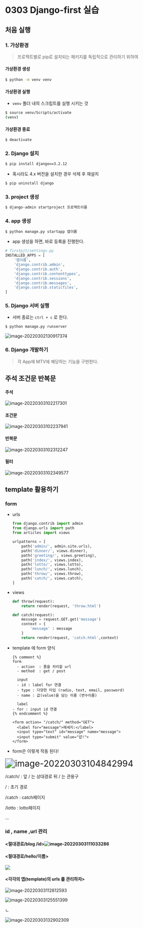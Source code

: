 # 0303 Django-first 실습

## 처음 실행

### 1. 가상환경

> 프로젝트별로 pip로 설치되는 패키지를 독립적으로 관리하기 위하여 

#### 가상환경 생성

```bash
$ python -m venv venv
```

#### 가상환경 실행

* `venv` 폴더 내의 스크립트를 실행 시키는 것

```bash
$ source venv/Scripts/activate
(venv)
```

#### 가상환경 종료

```bash
$ deactivate
```

### 2. Django 설치

```bash
$ pip install django==3.2.12
```

* 혹시라도 4.x 버전을 설치한 경우 삭제 후 재설치 

```bash
$ pip uninstall django
```

### 3. project 생성

```bash
$ django-admin startproject 프로젝트이름
```

### 4. app 생성

```bash
$ python manage.py startapp 앱이름
```

* app  생성을 하면, 바로 등록을 진행한다.

```python
# firstpjt/settings.py
INSTALLED_APPS = [
    '앱이름',
    'django.contrib.admin',
    'django.contrib.auth',
    'django.contrib.contenttypes',
    'django.contrib.sessions',
    'django.contrib.messages',
    'django.contrib.staticfiles',
]

```

### 5. Django 서버 실행

* 서버 종료는 `ctrl + c` 로 한다.

```bash
$ python manage.py runserver
```

![image-20220302130917374](0303%20Django-first%20%EC%8B%A4%EC%8A%B5.assets/image-20220302130917374.png)

### 6. Django 개발하기

> 각 App에 MTV에 해당하는 기능을 구현한다.



## 주석 조건문 반복문

#### 주석

![image-20220303102217301](C:/Users/bamxd/AppData/Roaming/Typora/typora-user-images/image-20220303102217301.png)

#### 조건문

![image-20220303102237941](C:/Users/bamxd/AppData/Roaming/Typora/typora-user-images/image-20220303102237941.png)

#### 반복문

![image-20220303102312247](C:/Users/bamxd/AppData/Roaming/Typora/typora-user-images/image-20220303102312247.png)

#### 필터

![image-20220303102349577](C:/Users/bamxd/AppData/Roaming/Typora/typora-user-images/image-20220303102349577.png)



## template 활용하기

### form

- urls

  ```python
  from django.contrib import admin
  from django.urls import path
  from articles import views
  
  urlpatterns = [
      path('admin/', admin.site.urls),
      path('dinner/', views.dinner),
      path('greeting/', views.greeting),
      path('index/', views.index),
      path('lotto/', views.lotto),
      path('lunch/', views.lunch),
      path('throw/', views.throw),
      path('catch/', views.catch),
  ]
  ```

  

- views

  ```python
  def throw(request):
      return render(request, 'throw.html')
  
  def catch(request):
      message = request.GET.get('message')
      context = {
          'message' : message
      }
      return render(request, 'catch.html',context)
  ```

  

- template 에 form 양식

  ```django
  {% comment %}
  form 
    - action  : 폼을 처리할 url
    - method  : get / post
  
    input 
    - id : label for 연결
    - type : 다양한 타입 (radio, text, email, password)
    - name : 값(value)을 담는 이름 (변수이름)
  
    label
  - for : input id 연결
  {% endcomment %}
  
  <form action= "/catch/" method="GET">
    <label for="message">메세지:</label>
    <input type="text" id="message" name="message">
    <input type="submit" value="얍!">
  </form>
  ```

   

- form은 이렇게 작동 된다!

<img src="0303%20Django-first%20%EC%8B%A4%EC%8A%B5.assets/image-20220303104842994.png" alt="image-20220303104842994" style="zoom:200%;" />

/catch/ : 앞 / 는 상대경로 뒤 / 는 관용구

/ : 초기 경로

/catch : catch페이지

/lotto : lotto페이지

...

### id , name ,url 관리

#### <절대경로/blog /id>![image-20220303111033286](0303%20Django-first%20%EC%8B%A4%EC%8A%B5.assets/image-20220303111033286.png)



#### <절대경로/hello/이름>

![](0303%20Django-first%20%EC%8B%A4%EC%8A%B5.assets/image-20220303124029456.png)



#### <각각의 앱(template)의 urls 를 관리하자>

![image-20220303112812593](0303%20Django-first%20%EC%8B%A4%EC%8A%B5.assets/image-20220303112812593.png)

![image-20220303125551399](0303%20Django-first%20%EC%8B%A4%EC%8A%B5.assets/image-20220303125551399.png)



ㄴ

![image-20220303132902309](0303%20Django-first%20%EC%8B%A4%EC%8A%B5.assets/image-20220303132902309.png)